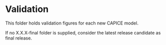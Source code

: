 # Validation

This folder holds validation figures for each new CAPICE model.

If no X.X.X-final folder is supplied, consider the latest release candidate as final release.
